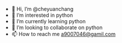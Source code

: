 - 👋 Hi, I’m @cheyuanchang
- 👀 I’m interested in python
- 🌱 I’m currently learning python
- 💞️ I’m looking to collaborate on python
- 📫 How to reach me a9007046@gamil.com

<!---
cheyuanchang/cheyuanchang is a ✨ special ✨ repository because its `README.md` (this file) appears on your GitHub profile.
You can click the Preview link to take a look at your changes.
--->
